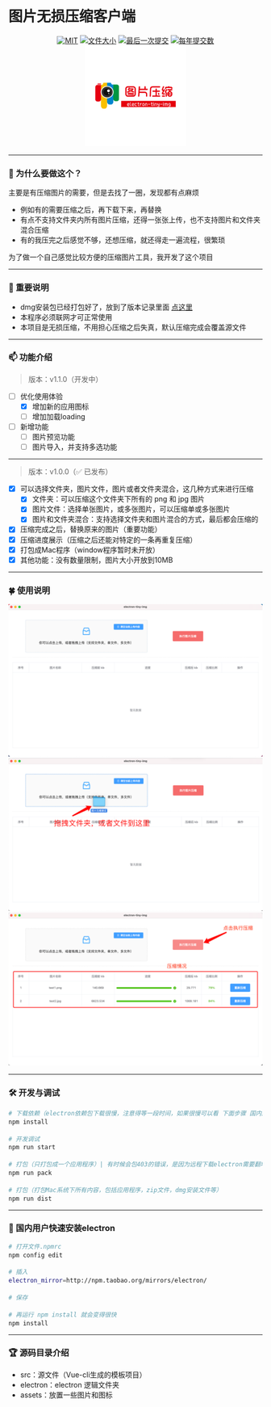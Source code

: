 # 图片无损压缩客户端

<p align="center">
    <a href="javascript:;"><img src="https://img.shields.io/github/license/zhukunpenglinyutong/notes.svg" alt="MIT"></a>
    <a href="javascript:;"><img src="https://img.shields.io/github/languages/code-size/zhukunpenglinyutong/electron-tiny-img" alt="文件大小"></a>
    <a href="javascript:;"><img src="https://img.shields.io/github/last-commit/zhukunpenglinyutong/electron-tiny-img" alt="最后一次提交"></a>
    <a href="javascript:;"><img src="https://img.shields.io/github/commit-activity/y/zhukunpenglinyutong/electron-tiny-img" alt="每年提交数"></a>
    <img style="width: 200px;" src="./assets/doc/logo.png" />
</p>

---
### 👋 为什么要做这个？

主要是有压缩图片的需要，但是去找了一圈，发现都有点麻烦

- 例如有的需要压缩之后，再下载下来，再替换
- 有点不支持文件夹内所有图片压缩，还得一张张上传，也不支持图片和文件夹混合压缩
- 有的我压完之后感觉不够，还想压缩，就还得走一遍流程，很繁琐

为了做一个自己感觉比较方便的压缩图片工具，我开发了这个项目

---

### 🔭 重要说明

- dmg安装包已经打包好了，放到了版本记录里面 [点这里](https://github.com/zhukunpenglinyutong/electron-tiny-img/releases/tag/1.0.0)
- 本程序必须联网才可正常使用
- 本项目是无损压缩，不用担心压缩之后失真，默认压缩完成会覆盖源文件

---
### 📫 功能介绍

> 版本：v1.1.0（开发中）

- [ ] 优化使用体验
    - [x] 增加新的应用图标
    - [ ] 增加加载loading
- [ ] 新增功能
    - [ ] 图片预览功能
    - [ ] 图片导入，并支持多选功能

---

> 版本：v1.0.0（✅ 已发布）

- [x] 可以选择文件夹，图片文件，图片或者文件夹混合，这几种方式来进行压缩
    - [x] 文件夹：可以压缩这个文件夹下所有的 png 和 jpg 图片
    - [x] 图片文件：选择单张图片，或多张图片，可以压缩单或多张图片
    - [x] 图片和文件夹混合：支持选择文件夹和图片混合的方式，最后都会压缩的
- [x] 压缩完成之后，替换原来的图片（重要功能）
- [x] 压缩进度展示（压缩之后还能对特定的一条再重复压缩）
- [x] 打包成Mac程序（window程序暂时未开放）
- [x] 其他功能：没有数量限制，图片大小开放到10MB

---

### 🍀 使用说明

<img src="./assets/doc/1.png" />
<img src="./assets/doc/2.png" />
<img src="./assets/doc/3.png" />

---

### 🛠 开发与调试

```sh
# 下载依赖（electron依赖包下载很慢，注意得等一段时间，如果很慢可以看 下面步骤 国内用户快速安装electron ）
npm install

# 开发调试
npm run start

# 打包（只打包成一个应用程序）| 有时候会包403的错误，是因为远程下载electron需要翻墙
npm run pack

# 打包（打包Mac系统下所有内容，包括应用程序，zip文件，dmg安装文件等）
npm run dist
```

---

### 🏅 国内用户快速安装electron

```sh
# 打开文件.npmrc
npm config edit
 
# 插入
electron_mirror=http://npm.taobao.org/mirrors/electron/
 
# 保存
 
# 再运行 npm install 就会变得很快
npm install
```

---

### 🏆 源码目录介绍

- src：源文件（Vue-cli生成的模板项目）
- electron：electron 逻辑文件夹
- assets：放置一些图片和图标


